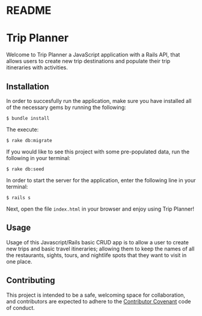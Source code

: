 # README 

# Trip Planner

Welcome to Trip Planner a JavaScript application with a Rails API, that allows users to create new trip destinations and populate their trip itineraries with activities. 


## Installation


In order to succesfully run the application, make sure you have installed all of the necessary gems by running the following:

 ``$ bundle install``

The execute: 

``$ rake db:migrate``

If you would like to see this project with some pre-populated data, run the following in your terminal: 

``$ rake db:seed`` 

In order to start the server for the application, enter the following line in your terminal:


``$ rails s``


Next, open the file ``index.html`` in your browser and enjoy using Trip Planner!  


 ## Usage
 Usage of this Javascript/Rails basic CRUD app is to allow a user to create new trips and basic travel itineraries; allowing them to keep the names of all the restaurants, sights, tours, and nightlife spots that they want to visit in one place. 

 ## Contributing
 This project is intended to be a safe, welcoming space for collaboration, and contributors are expected to adhere to the [Contributor Covenant](http://contributor-covenant.org) code of conduct.





